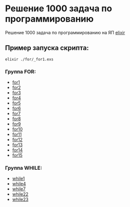 # Решение 1000 задача по программированию

Решение 1000 задача по программированию на ЯП [elixir](https://elixir-lang.org/)

## Пример запуска скрипта:
```shell
elixir ./for/_for1.exs
```

### Группа FOR: 
* [for1](./for/_for01.exs)
* [for2](./for/_for02.exs)
* [for3](./for/_for03.exs)
* [for4](./for/_for04.exs)
* [for5](./for/_for05.exs)
* [for6](./for/_for06.exs)
* [for7](./for/_for07.exs)
* [for8](./for/_for08.exs)
* [for9](./for/_for09.exs)
* [for10](./for/_for10.exs)
* [for11](./for/_for11.exs)
* [for12](./for/_for12.exs)
* [for13](./for/_for13.exs)
* [for14](./for/_for14.exs)
* [for15](./for/_for15.exs)

### Группа WHILE:
* [while1](./while/_while1.exs)
* [while4](./while/_while4.exs)
* [while7](./while/_while7.exs)
* [while22](./while/_while22.exs)
* [while23](./while/_while23.exs)

